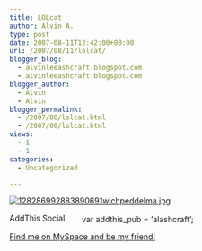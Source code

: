 ```yaml
---
title: LOLcat
author: Alvin A.
type: post
date: 2007-08-11T12:42:00+00:00
url: /2007/08/11/lolcat/
blogger_blog:
  - alvinleeashcraft.blogspot.com
  - alvinleeashcraft.blogspot.com
blogger_author:
  - Alvin
  - Alvin
blogger_permalink:
  - /2007/08/lolcat.html
  - /2007/08/lolcat.html
views:
  - 1
  - 1
categories:
  - Uncategorized

---
```

[<img data-recalc-dims="1" decoding="async" src="https://i0.wp.com/icanhascheezburger.wordpress.com/files/2007/08/128286992883890691wichpeddelma.jpg?w=660" alt="128286992883890691wichpeddelma.jpg" />][1]

<!-- AddThis Bookmark Button BEGIN -->

  
<a href="http://www.addthis.com/bookmark.php" target="_blank"><img data-recalc-dims="1" loading="lazy" decoding="async" src="https://i0.wp.com/s9.addthis.com/button1-bm.gif?resize=125%2C16" alt="AddThis Social Bookmark Button" border="0" height="16" width="125" /></a> var addthis_pub = &#8216;alashcraft&#8217;;  
<!-- AddThis Bookmark Button END -->

<div class="blogger-post-footer">
  <a href="http://www.myspace.com/alvinashcraft">Find me on MySpace and be my friend!</a></p>
</div>

 [1]: http://icanhascheezburger.com/2007/08/01/wich-peddel-makez-us-not-go-2-vet/